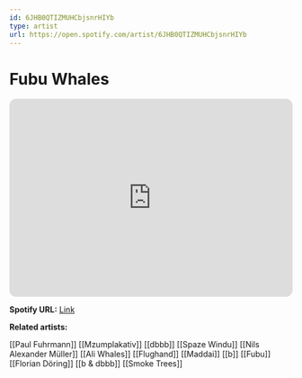 ```yaml
---
id: 6JHB0QTIZMUHCbjsnrHIYb
type: artist
url: https://open.spotify.com/artist/6JHB0QTIZMUHCbjsnrHIYb
---
```

# Fubu Whales

<iframe style="border-radius:12px" src="https://open.spotify.com/embed/artist/6JHB0QTIZMUHCbjsnrHIYb" width="100%" height="352" frameBorder="0" allowfullscreen="" allow="autoplay; clipboard-write; encrypted-media; fullscreen; picture-in-picture" loading="lazy"></iframe>

**Spotify URL:** [Link](https://open.spotify.com/artist/6JHB0QTIZMUHCbjsnrHIYb)

**Related artists:**

[[Paul Fuhrmann]]
[[Mzumplakativ]]
[[dbbb]]
[[Spaze Windu]]
[[Nils Alexander Müller]]
[[Ali Whales]]
[[Flughand]]
[[Maddai]]
[[b]]
[[Fubu]]
[[Florian Döring]]
[[b & dbbb]]
[[Smoke Trees]]
